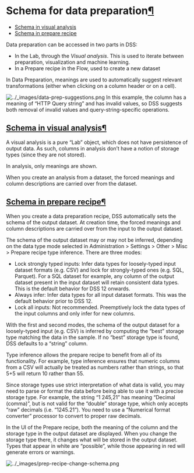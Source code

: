 Schema for data preparation[¶](#schema-for-data-preparation "Permalink to this heading")
========================================================================================



* [Schema in visual analysis](#schema-in-visual-analysis)
* [Schema in prepare recipe](#schema-in-prepare-recipe)



Data preparation can be accessed in two parts in DSS:


* In the Lab, through the *Visual analysis*. This is used to iterate between preparation, visualization and machine learning.
* In a Prepare recipe in the Flow, used to create a new dataset


In Data Preparation, meanings are used to automatically suggest relevant transformations (either when clicking on a column header or on a cell).


![../_images/data-prep-suggestions.png](../_images/data-prep-suggestions.png)
In this example, the column has a meaning of “HTTP Query string” and has invalid values, so DSS suggests both removal of invalid values and query\-string\-specific operations.



[Schema in visual analysis](#id1)[¶](#schema-in-visual-analysis "Permalink to this heading")
--------------------------------------------------------------------------------------------


A visual analysis is a pure “Lab” object, which does not have persistence of output data. As such, columns in analysis don’t have a notion of storage types (since they are not stored).


In analysis, only meanings are shown.


When you create an analysis from a dataset, the forced meanings and column descriptions are carried over from the dataset.




[Schema in prepare recipe](#id2)[¶](#schema-in-prepare-recipe "Permalink to this heading")
------------------------------------------------------------------------------------------


When you create a data preparation recipe, DSS automatically sets the schema of the output dataset.
At creation time, the forced meanings and column descriptions are carried over from the input to the output dataset.


The schema of the output dataset may or may not be inferred, depending on the data type mode selected in Administration \> Settings \> Other \> Misc \> Prepare recipe type inference. There are three modes:


* Lock strongly typed inputs: Infer data types for loosely\-typed input dataset formats (e.g. CSV) and lock for strongly\-typed ones (e.g. SQL, Parquet). For a SQL dataset for example, any column of the output dataset present in the input dataset will retain consistent data types. This is the default behavior for DSS 12 onwards.
* Always infer: Infer data types for all input dataset formats. This was the default behavior prior to DSS 12\.
* Lock all inputs: Not recommended. Preemptively lock the data types of the input columns and only infer for new columns.


With the first and second modes, the schema of the output dataset for a loosely\-typed input (e.g. CSV) is inferred by computing the “best” storage type matching the data in the sample. If no “best” storage type is found, DSS defaults to a “string” column.


Type inference allows the prepare recipe to benefit from all of its functionality. For example, type inference ensures that numeric columns from a CSV will actually be treated as numbers rather than strings, so that 5\+5 will return 10 rather than 55\.


Since storage types use strict interpretation of what data is valid, you may need to parse or format the data before being able to use it with a precise storage type.
For example, the string “1 245,21” has meaning “Decimal (comma)”, but is not valid for the “double” storage type, which only accepts “raw” decimals (i.e. “1245\.21”). You need to use a “Numerical format converter” processor to convert to proper raw decimals.


In the UI of the Prepare recipe, both the meaning of the column and the storage type in the output dataset are displayed.
When you change the storage type there, it changes what will be stored in the output dataset.
Types that appear in white are “possible”, while those appearing in red will generate errors or warnings.


![../_images/prep-recipe-change-schema.png](../_images/prep-recipe-change-schema.png)